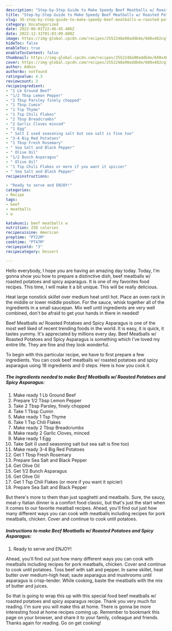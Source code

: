 ```yaml
---
description: "Step-by-Step Guide to Make Speedy Beef Meatballs w/ Roasted Potatoes and Spicy Asparagus"
title: "Step-by-Step Guide to Make Speedy Beef Meatballs w/ Roasted Potatoes and Spicy Asparagus"
slug: 36-step-by-step-guide-to-make-speedy-beef-meatballs-w-roasted-potatoes-and-spicy-asparagus
category: Uncategorized
date: 2022-06-01T22:46:45.486Z
date: 2022-12-31T01:03:09.608Z
image: https://img-global.cpcdn.com/recipes/2552248a90addb4e/680x482cq70/beef-meatballs-w-roasted-potatoes-and-spicy-asparagus-recipe-main-photo.jpg
hideToc: false
enableToc: true
enableTocContent: false
thumbnail: https://img-global.cpcdn.com/recipes/2552248a90addb4e/680x482cq70/beef-meatballs-w-roasted-potatoes-and-spicy-asparagus-recipe-main-photo.jpg
cover: https://img-global.cpcdn.com/recipes/2552248a90addb4e/680x482cq70/beef-meatballs-w-roasted-potatoes-and-spicy-asparagus-recipe-main-photo.jpg
author: Admin
authorAv: notfound
ratingvalue: 4.3
reviewcount: 3
recipeingredient:
- "1 Lb Ground Beef"
- "1/2 Tbsp Lemon Pepper"
- "2 Tbsp Parsley finely chopped"
- "1 Tbsp Cumin"
- "1 Tsp Thyme"
- "1 Tsp Chili Flakes"
- "2 Tbsp Breadcrumbs"
- "2 Garlic Cloves minced"
- "1 Egg"
- " Salt I used seasoning salt but sea salt is fine too"
- "3-4 Big Red Potatoes"
- "1 Tbsp Fresh Rosemary"
- " Sea Salt and Black Pepper"
- " Olive Oil"
- "1/2 Bunch Asparagus"
- " Olive Oil"
- "1 Tsp Chili Flakes or more if you want it spicier"
- " Sea Salt and Black Pepper"
recipeinstructions:

- "Ready to serve and ENJOY!"
categories:
- Recipe
tags:
- beef
- meatballs
- w

katakunci: beef meatballs w 
nutrition: 258 calories
recipecuisine: American
preptime: "PT22M"
cooktime: "PT47M"
recipeyield: "3"
recipecategory: Dessert

---
```



Hello everybody, I hope you are having an amazing day today. Today, I'm gonna show you how to prepare a distinctive dish, beef meatballs w/ roasted potatoes and spicy asparagus. It is one of my favorites food recipes. This time, I will make it a bit unique. This will be really delicious.

Heat large nonstick skillet over medium heat until hot. Place an oven rack in the middle or lower middle position. For the sauce, whisk together all of the ingredients in a small saucepan. Mix well until ingredients are very well combined, don&#39;t be afraid to get your hands in there in needed!

Beef Meatballs w/ Roasted Potatoes and Spicy Asparagus is one of the most well liked of recent trending foods in the world. It is easy, it is quick, it tastes yummy. It's appreciated by millions every day. Beef Meatballs w/ Roasted Potatoes and Spicy Asparagus is something which I've loved my entire life. They are fine and they look wonderful.


To begin with this particular recipe, we have to first prepare a few ingredients. You can cook beef meatballs w/ roasted potatoes and spicy asparagus using 18 ingredients and 0 steps. Here is how you cook it.

<!--inarticleads1-->

##### The ingredients needed to make Beef Meatballs w/ Roasted Potatoes and Spicy Asparagus:

1. Make ready 1 Lb Ground Beef
1. Prepare 1/2 Tbsp Lemon Pepper
1. Take 2 Tbsp Parsley, finely chopped
1. Take 1 Tbsp Cumin
1. Make ready 1 Tsp Thyme
1. Take 1 Tsp Chili Flakes
1. Make ready 2 Tbsp Breadcrumbs
1. Make ready 2 Garlic Cloves, minced
1. Make ready 1 Egg
1. Take  Salt (I used seasoning salt but sea salt is fine too)
1. Make ready 3-4 Big Red Potatoes
1. Get 1 Tbsp Fresh Rosemary
1. Prepare  Sea Salt and Black Pepper
1. Get  Olive Oil
1. Get 1/2 Bunch Asparagus
1. Get  Olive Oil
1. Get 1 Tsp Chili Flakes (or more if you want it spicier)
1. Prepare  Sea Salt and Black Pepper


But there&#39;s more to them than just spaghetti and meatballs. Sure, the saucy, meat-y Italian dinner is a comfort food classic, but that&#39;s just the start when it comes to our favorite meatball recipes. Ahead, you&#39;ll find out just how many different ways you can cook with meatballs including recipes for pork meatballs, chicken. Cover and continue to cook until potatoes. 

<!--inarticleads2-->

##### Instructions to make Beef Meatballs w/ Roasted Potatoes and Spicy Asparagus:


1. Ready to serve and ENJOY!

Ahead, you&#39;ll find out just how many different ways you can cook with meatballs including recipes for pork meatballs, chicken. Cover and continue to cook until potatoes. Toss beef with salt and pepper. In same skillet, heat butter over medium-high heat; saute asparagus and mushrooms until asparagus is crisp-tender. While cooking, baste the meatballs with the mix of butter and juices. 

So that is going to wrap this up with this special food beef meatballs w/ roasted potatoes and spicy asparagus recipe. Thank you very much for reading. I'm sure you will make this at home. There is gonna be more interesting food at home recipes coming up. Remember to bookmark this page on your browser, and share it to your family, colleague and friends. Thanks again for reading. Go on get cooking!
